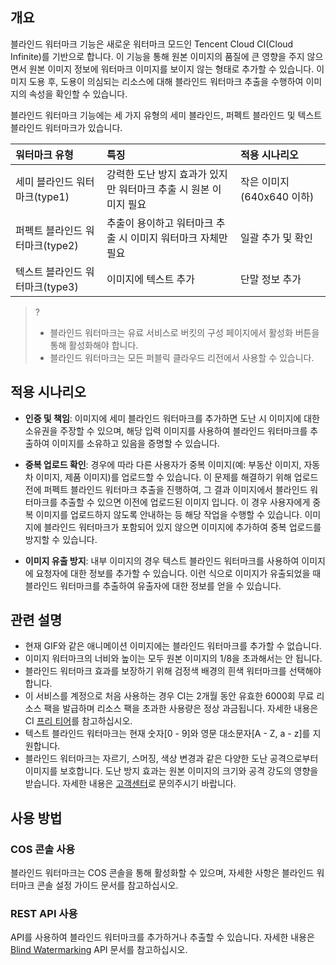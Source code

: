 ## 개요

블라인드 워터마크 기능은 새로운 워터마크 모드인 Tencent Cloud CI(Cloud Infinite)를 기반으로 합니다. 이 기능을 통해 원본 이미지의 품질에 큰 영향을 주지 않으면서 원본 이미지 정보에 워터마크 이미지를 보이지 않는 형태로 추가할 수 있습니다. 이미지 도용 후, 도용이 의심되는 리소스에 대해 블라인드 워터마크 추출을 수행하여 이미지의 속성을 확인할 수 있습니다.

블라인드 워터마크 기능에는 세 가지 유형의 세미 블라인드, 퍼펙트 블라인드 및 텍스트 블라인드 워터마크가 있습니다.

| 워터마크 유형          | 특징                                       | 적용 시나리오                |
| :---------------- | :----------------------------------------- | :---------------------- |
| 세미 블라인드 워터마크(type1) | 강력한 도난 방지 효과가 있지만 워터마크 추출 시 원본 이미지 필요               | 작은 이미지(640x640 이하) |
| 퍼펙트 블라인드 워터마크(type2) | 추출이 용이하고 워터마크 추출 시 이미지 워터마크 자체만 필요 | 일괄 추가 및 확인      |
| 텍스트 블라인드 워터마크(type3) | 이미지에 텍스트 추가               | 단말 정보 추가            |

>?
>- 블라인드 워터마크는 유료 서비스로 버킷의 구성 페이지에서 활성화 버튼을 통해 활성화해야 합니다.
>- 블라인드 워터마크는 모든 퍼블릭 클라우드 리전에서 사용할 수 있습니다.

## 적용 시나리오

- **인증 및 책임**: 이미지에 세미 블라인드 워터마크를 추가하면 도난 시 이미지에 대한 소유권을 주장할 수 있으며, 해당 입력 이미지를 사용하여 블라인드 워터마크를 추출하여 이미지를 소유하고 있음을 증명할 수 있습니다.

- **중복 업로드 확인**: 경우에 따라 다른 사용자가 중복 이미지(예: 부동산 이미지, 자동차 이미지, 제품 이미지)를 업로드할 수 있습니다. 이 문제를 해결하기 위해 업로드 전에 퍼펙트 블라인드 워터마크 추출을 진행하여, 그 결과 이미지에서 블라인드 워터마크를 추출할 수 있으면 이전에 업로드된 이미지 입니다. 이 경우 사용자에게 중복 이미지를 업로드하지 않도록 안내하는 등 해당 작업을 수행할 수 있습니다. 이미지에 블라인드 워터마크가 포함되어 있지 않으면 이미지에 추가하여 중복 업로드를 방지할 수 있습니다.

- **이미지 유출 방지**: 내부 이미지의 경우 텍스트 블라인드 워터마크를 사용하여 이미지에 요청자에 대한 정보를 추가할 수 있습니다. 이런 식으로 이미지가 유출되었을 때 블라인드 워터마크를 추출하여 유출자에 대한 정보를 얻을 수 있습니다.

## 관련 설명

- 현재 GIF와 같은 애니메이션 이미지에는 블라인드 워터마크를 추가할 수 없습니다.
- 이미지 워터마크의 너비와 높이는 모두 원본 이미지의 1/8을 초과해서는 안 됩니다.
- 블라인드 워터마크 효과를 보장하기 위해 검정색 배경의 흰색 워터마크를 선택해야 합니다.
- 이 서비스를 계정으로 처음 사용하는 경우 CI는 2개월 동안 유효한 6000회 무료 리소스 팩을 발급하며 리소스 팩을 초과한 사용량은 정상 과금됩니다. 자세한 내용은 CI [프리 티어](https://intl.cloud.tencent.com/contact-sales)를 참고하십시오.
- 텍스트 블라인드 워터마크는 현재 숫자[0 - 9]와 영문 대소문자[A - Z, a - z]를 지원합니다.
- 블라인드 워터마크는 자르기, 스머징, 색상 변경과 같은 다양한 도난 공격으로부터 이미지를 보호합니다. 도난 방지 효과는 원본 이미지의 크기와 공격 강도의 영향을 받습니다. 자세한 내용은 [고객센터](https://intl.cloud.tencent.com/contact-sales)로 문의주시기 바랍니다.

## 사용 방법

### COS 콘솔 사용

블라인드 워터마크는 COS 콘솔을 통해 활성화할 수 있으며, 자세한 사항은 블라인드 워터마크 콘솔 설정 가이드 문서를 참고하십시오.

### REST API 사용

API를 사용하여 블라인드 워터마크를 추가하거나 추출할 수 있습니다. 자세한 내용은 [Blind Watermarking](https://intl.cloud.tencent.com/document/product/1045/43029) API 문서를 참고하십시오.

